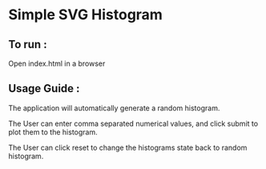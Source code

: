 # Simple SVG Histogram

## To run : 
Open index.html in a browser

## Usage Guide : 
The application will automatically generate a random histogram. 

The User can enter comma separated numerical values, and click submit to plot them to the histogram. 

The User can click reset to change the histograms state back to random histogram.

